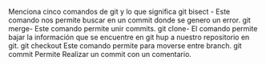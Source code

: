 Menciona cinco comandos de git y lo que significa
git bisect - Este comando nos permite buscar en un commit donde se genero un error.
git merge- Este comando permite unir commits.
git clone- El comando permite bajar la información que se encuentre en git hup a nuestro repositorio en git.
git checkout Este comando permite para moverse entre branch.
git commit Permite Realizar un commit con un comentario. 


